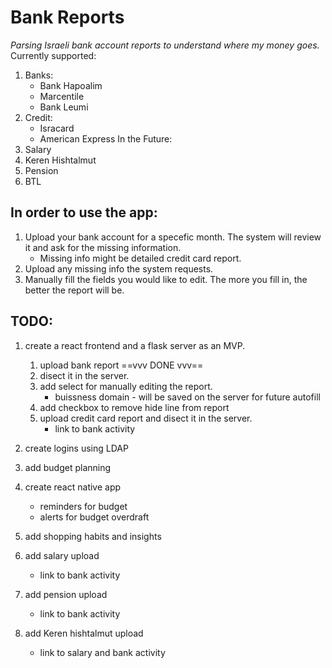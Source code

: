 Bank Reports
============

*Parsing Israeli bank account reports to understand where my money goes.*
Currently supported:
1. Banks:
   * Bank Hapoalim
   * Marcentile
   * Bank Leumi
1. Credit:
   * Isracard
   * American Express
In the Future:
1. Salary
1. Keren Hishtalmut
1. Pension
1. BTL

## In order to use the app:
1. Upload your bank account for a specefic month. The system will review it and ask for the missing information.
   * Missing info might be detailed credit card report.
1. Upload any missing info the system requests. 
1. Manually fill the fields you would like to edit. The more you fill in, the better the report will be.

## TODO:
1. create a react frontend and a flask server as an MVP.
   1. upload bank report
   ==vvv DONE vvv==
   1. disect it in the server.
   1. add select for manually editing the report.
      * buissness domain - will be saved on the server for future autofill
   1. add checkbox to remove hide line from report
   1. upload credit card report and disect it in the server.
      * link to bank activity
   
1. create logins using LDAP
1. add budget planning
1. create react native app
   * reminders for budget
   * alerts for budget overdraft
1. add shopping habits and insights
1. add salary upload
   * link to bank activity
1. add pension upload
   * link to bank activity
1. add Keren hishtalmut upload
   * link to salary and bank activity
